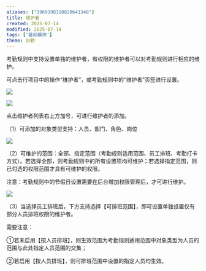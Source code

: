 ```yaml
---
aliases: ["1969198310820641348"]
title: 维护者
created: 2025-07-14
modified: 2025-07-14
tags: ['基础模块']
theme: 出勤
---
```


考勤规则中支持设置单独的维护者，有权限的维护者可以对考勤规则进行相应的维护。

可点击行项目中的操作“维护者”，或考勤规则中的“维护者”页签进行设置。

![](https://myhelpdoc.oss-cn-heyuan.aliyuncs.com/mdimages/3963a2425754ac16b11284b2212cfd80.jpg)

![](https://myhelpdoc.oss-cn-heyuan.aliyuncs.com/mdimages/5db0cf36da60dc32a9d0f725e39ce737.jpg)

点击维护者列表右上方加号，可进行维护者的添加。

（1）可添加的对象类型支持：人员、部门、角色、岗位

![](https://myhelpdoc.oss-cn-heyuan.aliyuncs.com/mdimages/52a9fd0d911acdf0795215a08c94ff46.jpg)

（2）可维护的范围：全部、指定范围（考勤规则适用范围、员工排班、考勤打卡方式）。若选择全部，则考勤规则中的所有设置项均可维护；若选择指定范围，则已勾选的权限范围才具有可维护的权限。

注意：考勤规则中的节假日设置需要在后台增加权限管理后，才可进行维护。

![](https://myhelpdoc.oss-cn-heyuan.aliyuncs.com/mdimages/27174884312696ae0145ebc44d7d1f0a.jpg)

（3）当选择员工排班后，下方支持选择【可排班范围】，即可设置单独设置仅有部分人员排班权限的维护者。

需要注意：

①若未启用【按人员排班】，则生效范围为考勤规则适用范围中对象类型为人员的范围与此处指定人员范围的交集；

②若启用【按人员排班】，则可排班范围中设置的指定人员均生效。

